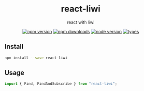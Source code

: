 <h1 align="center">
  react-liwi
</h1>

<p align="center">
  react with liwi
</p>

<p align="center">
  <a href="https://npmjs.org/package/react-liwi"><img src="https://img.shields.io/npm/v/react-liwi.svg?style=flat-square" alt="npm version"></a>
  <a href="https://npmjs.org/package/react-liwi"><img src="https://img.shields.io/npm/dw/react-liwi.svg?style=flat-square" alt="npm downloads"></a>
  <a href="https://npmjs.org/package/react-liwi"><img src="https://img.shields.io/node/v/react-liwi.svg?style=flat-square" alt="node version"></a>
  <a href="https://npmjs.org/package/react-liwi"><img src="https://img.shields.io/npm/types/react-liwi.svg?style=flat-square" alt="types"></a>
</p>

## Install

```bash
npm install --save react-liwi
```

## Usage

```js
import { Find, FindAndSubscribe } from "react-liwi";
```
